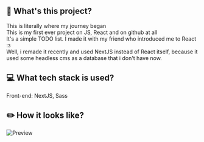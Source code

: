 ## 🤔 What's this project?
This is literally where my journey began<br>
This is my first ever project on JS, React and on github at all<br>
It's a simple TODO list. I made it with my friend who introduced me to React :з<br>
Well, i remade it recently and used NextJS instead of React itself, because it used some headless cms as a database that i don't have now.

## 💻 What tech stack is used?
Front-end: NextJS, Sass<br>

## ✏️ How it looks like? 
![Preview](https://github.com/Rynn-Lee/TodoList_ReactJS/blob/main/public/Preview.png)

